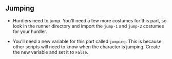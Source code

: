 ## Jumping

- Hurdlers need to jump. You'll need a few more costumes for this part, so look in the runner directory and import the `jump-1` and `jump-2` costumes for your hurdler.

- You'll need a new variable for this part called `jumping`. This is because other scripts will need to know when the character is jumping. Create the new variable and set it to `False`.
    
    <!--
when green flag clicked
set [last_key v] to [z]
set [speed v] to [0]
set [jumping v] to [False]
-->
    
    ![script](images/greenflag3.png)

- The character should jump when the space bar is pressed. The first thing that happens is the `jumping` variable should be set to `True`, then the costume can be changed to `jump-1` and the character can glide upwards. Next, the costume can be changed to `jump-2` and the character can glide back down again. Finally, the `jumping` variable can be returned to `False` to indicate that the jumping animation has finished.
    
    <!--
when [space v]key pressed
set [jumping v] to [True]
switch to costume [jump-1 v]
glide [0.5] secs to x: [-104] y [32]
switch to costume [jump-2 v]
glide [0.5] secs to x: [-104] y [-32]
set [jumping v] to [False]
-->
    
    ![script](images/jump.png)

- Test your script; it might surprise you to see that the character's costume doesn't change. This is because the walk cycle you set up previously is still working. You'll need to stop this walk cycle when the character is jumping. To do this, you can use an `and` conditional operator to check that both `speed > 0` and `jumping = False` for the walk cycle to work.
    
    <!--
when green flag clicked
forever
if <<(speed) > [0]>and<(jumping) = [False]>>
switch to costume [run-1 v]
wait ([1]/(speed)) secs
switch to costume [run-2 v]
wait ([1]/(speed)) secs
switch to costume [run-3 v]
wait ([1]/(speed)) secs
switch to costume [run-4 v]
wait ([1]/(speed)) secs
-->
    
    ![script](images/run3.png)

- Now have a go and you should find your character jumps when the space key is pressed.
